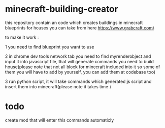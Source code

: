 # minecraft-building-creator


this repository contain an code which creates buildings in minecraft 
blueprints for houses you can take from here https://www.grabcraft.com/

to make it work :

1 you need to find blueprint you want to use

2 in chrome dev tools network tab you need to find myrenderobject and input it into javascript file, that will generate commands you need to build house(please note that not all block for minecraft included into it so some of them you will have to add by yourself, you can add them at codebase too)

3 run python script, it will take commands which generated js script and insert them into minecraft(please note it takes time )

# todo
create mod that will enter this commands automaticly 
